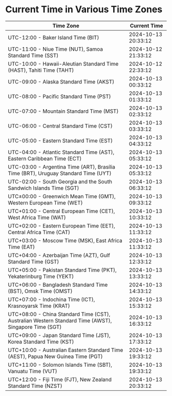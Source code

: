 # Current Time in Various Time Zones

| Time Zone | Current Time |
|-----------|--------------|
| UTC-12:00 - Baker Island Time (BIT) | 2024-10-13 20:33:12 |
| UTC-11:00 - Niue Time (NUT), Samoa Standard Time (SST) | 2024-10-12 21:33:12 |
| UTC-10:00 - Hawaii-Aleutian Standard Time (HAST), Tahiti Time (TAHT) | 2024-10-12 22:33:12 |
| UTC-09:00 - Alaska Standard Time (AKST) | 2024-10-13 00:33:12 |
| UTC-08:00 - Pacific Standard Time (PST) | 2024-10-13 01:33:12 |
| UTC-07:00 - Mountain Standard Time (MST) | 2024-10-13 02:33:12 |
| UTC-06:00 - Central Standard Time (CST) | 2024-10-13 03:33:12 |
| UTC-05:00 - Eastern Standard Time (EST) | 2024-10-13 04:33:12 |
| UTC-04:00 - Atlantic Standard Time (AST), Eastern Caribbean Time (ECT) | 2024-10-13 05:33:12 |
| UTC-03:00 - Argentina Time (ART), Brasília Time (BRT), Uruguay Standard Time (UYT) | 2024-10-13 05:33:12 |
| UTC-02:00 - South Georgia and the South Sandwich Islands Time (SGT) | 2024-10-13 06:33:12 |
| UTC±00:00 - Greenwich Mean Time (GMT), Western European Time (WET) | 2024-10-13 09:33:12 |
| UTC+01:00 - Central European Time (CET), West Africa Time (WAT) | 2024-10-13 10:33:12 |
| UTC+02:00 - Eastern European Time (EET), Central Africa Time (CAT) | 2024-10-13 11:33:12 |
| UTC+03:00 - Moscow Time (MSK), East Africa Time (EAT) | 2024-10-13 11:33:12 |
| UTC+04:00 - Azerbaijan Time (AZT), Gulf Standard Time (GST) | 2024-10-13 12:33:12 |
| UTC+05:00 - Pakistan Standard Time (PKT), Yekaterinburg Time (YEKT) | 2024-10-13 13:33:12 |
| UTC+06:00 - Bangladesh Standard Time (BST), Omsk Time (OMST) | 2024-10-13 14:33:12 |
| UTC+07:00 - Indochina Time (ICT), Krasnoyarsk Time (KRAT) | 2024-10-13 15:33:12 |
| UTC+08:00 - China Standard Time (CST), Australian Western Standard Time (AWST), Singapore Time (SGT) | 2024-10-13 16:33:12 |
| UTC+09:00 - Japan Standard Time (JST), Korea Standard Time (KST) | 2024-10-13 17:33:12 |
| UTC+10:00 - Australian Eastern Standard Time (AEST), Papua New Guinea Time (PGT) | 2024-10-13 19:33:12 |
| UTC+11:00 - Solomon Islands Time (SBT), Vanuatu Time (VUT) | 2024-10-13 19:33:12 |
| UTC+12:00 - Fiji Time (FJT), New Zealand Standard Time (NZST) | 2024-10-13 20:33:12 |
